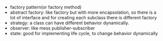 - factory pattern(or factory method)
- abstract factory: like factory but with more encapsolation, so there is a lot of interface 
and for creating each subclass there is different factory 
- strategy: a class can have different behavior dynamically.
- observer: like mess publisher-subscriber
- state: good for implementing life cycle, to change behavior dynamically